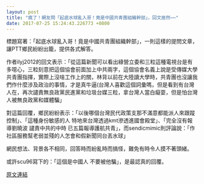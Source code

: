 ```yaml
---
layout: post
title: "瘋了！網友問「起底水球亂入哥！竟是中國共青團組織幹部」，回文居然⋯⋯"
date: 2017-07-25 15:24:43.226773 +0800
---
```


標題寫著：「起底水球亂入哥！竟是中國共青團組織幹部」，一則這樣的提問文章，讓PTT鄉民紛紛出籠，提供各式解答。

作者ilyj2012的回文表示：「從這篇新聞可以看出綠營立委和三粒這種電視台是有多噁心，三粒刻意把這個協會前面加上中共兩字，這個協會名義上說是受傳媒大學共青團指揮，實際上沒啥工作上的關，林背以前在大陸讀大學時，共青團也沒讓我們作什麼涉及政治的事情，才是真牛逼(台灣人喜歡這個詞彙嗎，但是看到有台灣人在，再次譴責無良政黨民進黨和垃圾台媒三粒，拿台灣人當白癡耍，但是怕台灣人被無良政黨和媒體騙」

對這篇回覆，鄉民紛紛表示：「以後哪個台灣民代政策支那不滿意都能派人來跟蹤控制」、「這種身份敏感的人 特地來台灣透過kmt滲透進國會殿堂」、「完全沒有報導劉曉波 譴責中共的中時 已五篇報導護航共青」，而sendicmimic則評論說：「作社區服務幫老弱並殘的人怎會和假新聞同台丟水球」

網民想法、背景各不相同，回答時而紛亂時而搞怪，難免有時令人摸不著頭緒。

或許scu96寫下的：「這個是中國人 不要被他騙」，是最認真的回覆。

<a href = "https://www.ptt.cc/bbs/Gossiping/M.1500945663.A.57C.html">原文連結</a>

